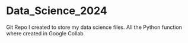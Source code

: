 # Data_Science_2024
Git Repo I created to store my data science files. All the Python function where created in Google Collab 
